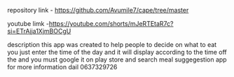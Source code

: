 

repository link - https://github.com/Avumile7/cape/tree/master

youtube limk -https://youtube.com/shorts/mJeRTEtaR7c?si=ETrAjja1XjmBOCgU
 

description this app was created to help people to decide on what to eat you just enter the time of the day and it will display according to the time off the and you must google it on play store and search meal suggegestion app for more information dail 0637329726


